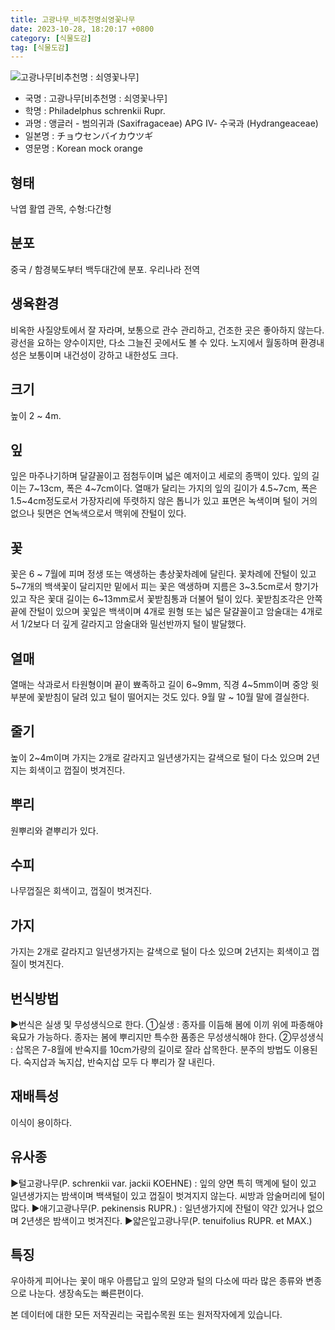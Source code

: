 ```yaml
---
title: 고광나무_비추천명쇠영꽃나무
date: 2023-10-28, 18:20:17 +0800
category: [식물도감]
tag: [식물도감]
---
```




![고광나무[비추천명 : 쇠영꽃나무]](http://www.nature.go.kr/fileUpload/plants/basic/Saxifragaceae/Philadelphus/15557/15557_3_th2.JPG)
- 국명 : 고광나무[비추천명 : 쇠영꽃나무]
- 학명 : Philadelphus schrenkii Rupr.
- 과명 : 앵글러 - 범의귀과 (Saxifragaceae) APG Ⅳ- 수국과 (Hydrangeaceae)
- 일본명 : チョウセンバイカウツギ
- 영문명 : Korean mock orange


## 형태
낙엽 활엽 관목, 수형:다간형
## 분포
중국 / 함경북도부터 백두대간에 분포. 우리나라 전역
## 생육환경
비옥한 사질양토에서 잘 자라며, 보통으로 관수 관리하고, 건조한 곳은 좋아하지 않는다. 광선을 요하는 양수이지만, 다소 그늘진 곳에서도 볼 수 있다. 노지에서 월동하며 환경내성은 보통이며 내건성이 강하고 내한성도 크다.
## 크기
높이 2 ~ 4m.
## 잎
잎은 마주나기하며 달걀꼴이고 점첨두이며 넓은 예저이고 세로의 종맥이 있다. 잎의 길이는 7~13cm, 폭은 4~7cm이다. 열매가 달리는 가지의 잎의 길이가 4.5~7cm, 폭은 1.5~4cm정도로서 가장자리에 뚜렷하지 않은 톱니가 있고 표면은 녹색이며 털이 거의 없으나 뒷면은 연녹색으로서 맥위에 잔털이 있다.
## 꽃
꽃은 6 ~ 7월에 피며 정생 또는 액생하는 총상꽃차례에 달린다. 꽃차례에 잔털이 있고 5~7개의 백색꽃이 달리지만 밑에서 피는 꽃은 액생하며 지름은 3~3.5cm로서 향기가 있고 작은 꽃대 길이는 6~13mm로서 꽃받침통과 더불어 털이 있다. 꽃받침조각은 안쪽 끝에 잔털이 있으며 꽃잎은 백색이며 4개로 원형 또는 넓은 달걀꼴이고 암술대는 4개로서 1/2보다 더 깊게 갈라지고 암술대와 밀선반까지 털이 발달했다.
## 열매
열매는 삭과로서 타원형이며 끝이 뾰족하고 길이 6~9mm, 직경 4~5mm이며 중앙 윗부분에 꽃받침이 달려 있고 털이 떨어지는 것도 있다. 9월 말 ~ 10월 말에 결실한다.
## 줄기
높이 2~4m이며 가지는 2개로 갈라지고 일년생가지는 갈색으로 털이 다소 있으며 2년지는 회색이고 껍질이 벗겨진다.
## 뿌리
원뿌리와 곁뿌리가 있다.
## 수피
나무껍질은 회색이고, 껍질이 벗겨진다.
## 가지
가지는 2개로 갈라지고 일년생가지는 갈색으로 털이 다소 있으며 2년지는 회색이고 껍질이 벗겨진다.
## 번식방법
▶번식은 실생 및 무성생식으로 한다. ①실생 : 종자를 이듬해 봄에 이끼 위에 파종해야 육묘가 가능하다. 종자는 봄에 뿌리지만 특수한 품종은 무성생식해야 한다. ②무성생식 : 삽목은 7-8월에 반숙지를 10cm가량의 길이로 잘라 삽목한다. 분주의 방법도 이용된다. 숙지삽과 녹지삽, 반숙지삽 모두 다 뿌리가 잘 내린다.
## 재배특성
이식이 용이하다.
## 유사종
▶털고광나무(P. schrenkii var. jackii KOEHNE) : 잎의 양면 특히 맥계에 털이 있고 일년생가지는 밤색이며 백색털이 있고 껍질이 벗겨지지 않는다. 씨방과 암술머리에 털이 많다.▶애기고광나무(P. pekinensis RUPR.) : 일년생가지에 잔털이 약간 있거나 없으며 2년생은 밤색이고 벗겨진다.▶얇은잎고광나무(P. tenuifolius RUPR. et MAX.)
## 특징
우아하게 피어나는 꽃이 매우 아름답고 잎의 모양과 털의 다소에 따라 많은 종류와 변종으로 나눈다. 생장속도는 빠른편이다.






본 데이터에 대한 모든 저작권리는 국립수목원 또는 원저작자에게 있습니다.
